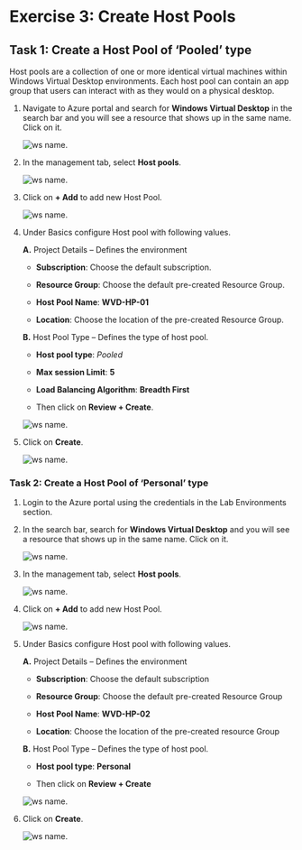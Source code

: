 # Exercise 3: Create Host Pools 

## **Task 1: Create a Host Pool of ‘Pooled’ type**

Host pools are a collection of one or more identical virtual machines within Windows Virtual Desktop environments. Each host pool can contain an app group that users can interact with as they would on a physical desktop. 

1. Navigate to Azure portal and search for **Windows Virtual Desktop** in the search bar and you will see a resource that shows up in the same name. Click on it. 

   ![ws name.](media/43.png)

2. In the management tab, select **Host pools**. 

   ![ws name.](media/44.png)

3. Click on **+ Add** to add new Host Pool. 

   ![ws name.](media/45.png)

4. Under Basics configure Host pool with following values.
    
   **A.** Project Details – Defines the environment 

      - **Subscription**: Choose the default subscription.

      - **Resource Group**: Choose the default pre-created Resource Group.

      - **Host Pool Name**: **WVD-HP-01**

      - **Location**: Choose the location of the pre-created Resource Group.
      
   **B.** Host Pool Type – Defines the type of host pool. 

      - **Host pool type**: *Pooled*
      
      - **Max session Limit**: **5**
     
      - **Load Balancing Algorithm**: **Breadth First**
     
     -  Then click on **Review + Create**.
          
   ![ws name.](media/46.png)  

5. Click on **Create**.
 
    ![ws name.](media/47.png)

### **Task 2: Create a Host Pool of ‘Personal’ type**
     
1. Login to the Azure portal using the credentials in the Lab Environments section. 

2. In the search bar, search for **Windows Virtual Desktop** and you will see a resource that shows up in the same name. Click on it. 

   ![ws name.](media/48.png)

3. In the management tab, select **Host pools**. 

   ![ws name.](media/49.png)

4. Click on **+ Add** to add new Host Pool. 

   ![ws name.](media/50.png)

6. Under Basics configure Host pool with following values.
  
   **A.** Project Details – Defines the environment 

      - **Subscription**: Choose the default subscription

      - **Resource Group**: Choose the default pre-created Resource Group

     -  **Host Pool Name**: **WVD-HP-02** 

     -  **Location**: Choose the location of the pre-created resource Group
   
   **B.** Host Pool Type – Defines the type of host pool. 

     - **Host pool type**: **Personal**
     
     - Then click on **Review + Create**
     
   ![ws name.](media/51.png)
     
 7. Click on **Create**.
 
    ![ws name.](media/52.png)
     
